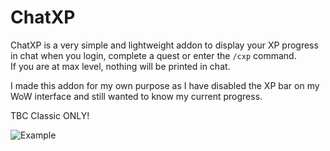 # ChatXP

ChatXP is a very simple and lightweight addon to display your XP progress in chat when you login, complete a quest or enter the `/cxp` command.  
If you are at max level, nothing will be printed in chat.

I made this addon for my own purpose as I have disabled the XP bar on my WoW interface and still wanted to know my current progress.

TBC Classic ONLY!  

![Example](https://i.imgur.com/hJ7mwK2.jpg)
